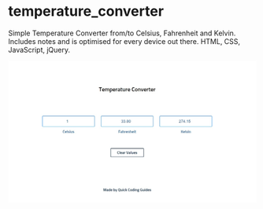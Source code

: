 # temperature_converter
Simple Temperature Converter from/to Celsius, Fahrenheit and Kelvin. Includes notes and is optimised for every device out there.
HTML, CSS, JavaScript, jQuery.

![](images/Temp_Conv_Image_Read_Me.jpg)